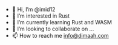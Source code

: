 - 👋 Hi, I’m @imid12
- 👀 I’m interested in Rust
- 🌱 I’m currently learning Rust and WASM
- 💞️ I’m looking to collaborate on ...
- 📫 How to reach me info@dimaah.com

<!---
imid12/imid12 is a ✨ special ✨ repository because its `README.md` (this file) appears on your GitHub profile.
You can click the Preview link to take a look at your changes.
--->
